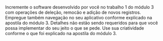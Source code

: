 Incremente o software desenvolvido por você no trabalho 1 do módulo 3 com operações de deleção, remocão e adição de novos registros. 
Empregue também navegação no seu aplicativo conforme explicado na apostila do módulo 3. 
Detalhes não estão sendo requeridos para que você possa implementar do seu jeito o que se pede. Use sua criatividade conforme o que foi explicado na apostila do módulo 3.
